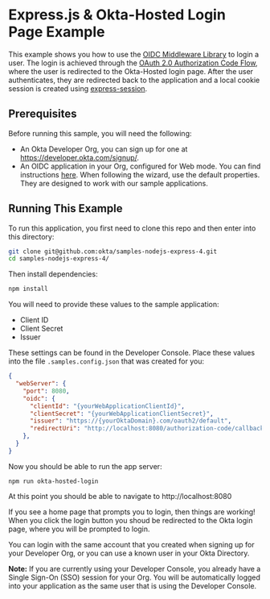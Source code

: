 # Express.js & Okta-Hosted Login Page Example

This example shows you how to use the [OIDC Middleware Library][] to login a user.  The login is achieved through the [OAuth 2.0 Authorization Code Flow], where the user is redirected to the Okta-Hosted login page.  After the user authenticates, they are redirected back to the application and a local cookie session is created using [express-session][].


## Prerequisites

Before running this sample, you will need the following:

* An Okta Developer Org, you can sign up for one at https://developer.okta.com/signup/.
* An OIDC application in your Org, configured for Web mode. You can find instructions [here][OIDC Web Application Setup Instructions].  When following the wizard, use the default properties.  They are designed to work with our sample applications.

[OIDC Web Application Setup Instructions]: https://developer.okta.com/authentication-guide/implementing-authentication/auth-code#1-setting-up-your-application

[OAuth 2.0 authorization code flow]: https://developer.okta.com/authentication-guide/implementing-authentication/auth-code

## Running This Example

To run this application, you first need to clone this repo and then enter into this directory:

```bash
git clone git@github.com:okta/samples-nodejs-express-4.git
cd samples-nodejs-express-4/
```

Then install dependencies:

```bash
npm install
```

You will need to provide these values to the sample application:

* Client ID
* Client Secret
* Issuer

These settings can be found in the Developer Console.  Place these values into the file `.samples.config.json` that was created for you:

```json
{
  "webServer": {
    "port": 8080,
    "oidc": {
      "clientId": "{yourWebApplicationClientId}",
      "clientSecret": "{yourWebApplicationClientSecret}",
      "issuer": "https://{yourOktaDomain}.com/oauth2/default",
      "redirectUri": "http://localhost:8080/authorization-code/callback"
    },
  }
}

```

Now you should be able to run the app server:

```
npm run okta-hosted-login
```

At this point you should be able to navigate to http://localhost:8080

If you see a home page that prompts you to login, then things are working!  When you click the login button you shoud be redirected to the Okta login page, where you will be prompted to login.

You can login with the same account that you created when signing up for your Developer Org, or you can use a known user in your Okta Directory.

**Note:** If you are currently using your Developer Console, you already have a Single Sign-On (SSO) session for your Org.  You will be automatically logged into your application as the same user that is using the Developer Console.

[express-session]: https://github.com/expressjs/session
[OIDC Middleware Library]: https://github.com/okta/okta-oidc-js/tree/master/packages/oidc-middleware
[OAuth 2.0 Authorization Code Flow]: https://developer.okta.com/authentication-guide/implementing-authentication/auth-code